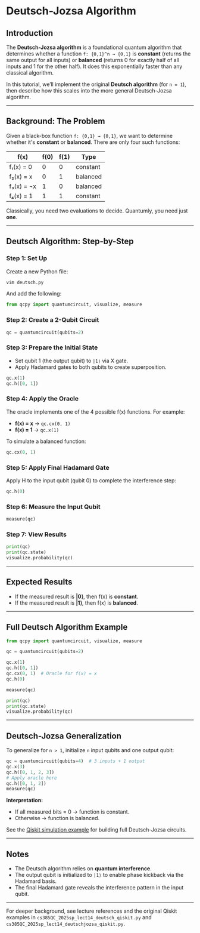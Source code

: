 # Deutsch-Jozsa Algorithm

## Introduction
The **Deutsch-Jozsa algorithm** is a foundational quantum algorithm that determines whether a function `f: {0,1}^n → {0,1}` is **constant** (returns the same output for all inputs) or **balanced** (returns 0 for exactly half of all inputs and 1 for the other half). It does this exponentially faster than any classical algorithm.

In this tutorial, we’ll implement the original **Deutsch algorithm** (for `n = 1`), then describe how this scales into the more general Deutsch-Jozsa algorithm.

---

## Background: The Problem
Given a black-box function `f: {0,1} → {0,1}`, we want to determine whether it's **constant** or **balanced**. There are only four such functions:

| f(x)        | f(0) | f(1) | Type     |
|-------------|------|------|----------|
| f₁(x) = 0   | 0    | 0    | constant |
| f₂(x) = x   | 0    | 1    | balanced |
| f₃(x) = ¬x  | 1    | 0    | balanced |
| f₄(x) = 1   | 1    | 1    | constant |

Classically, you need two evaluations to decide. Quantumly, you need just **one**.

---

## Deutsch Algorithm: Step-by-Step

### Step 1: Set Up
Create a new Python file:
```bash
vim deutsch.py
```
And add the following:
```python
from qcpy import quantumcircuit, visualize, measure
```

### Step 2: Create a 2-Qubit Circuit
```python
qc = quantumcircuit(qubits=2)
```

### Step 3: Prepare the Initial State
- Set qubit 1 (the output qubit) to `|1⟩` via X gate.
- Apply Hadamard gates to both qubits to create superposition.
```python
qc.x(1)
qc.h([0, 1])
```

### Step 4: Apply the Oracle
The oracle implements one of the 4 possible f(x) functions. For example:
- **f(x) = x** → `qc.cx(0, 1)`
- **f(x) = 1** → `qc.x(1)`

To simulate a balanced function:
```python
qc.cx(0, 1)
```

### Step 5: Apply Final Hadamard Gate
Apply H to the input qubit (qubit 0) to complete the interference step:
```python
qc.h(0)
```

### Step 6: Measure the Input Qubit
```python
measure(qc)
```

### Step 7: View Results
```python
print(qc)
print(qc.state)
visualize.probability(qc)
```

---

## Expected Results
- If the measured result is **|0⟩**, then f(x) is **constant**.
- If the measured result is **|1⟩**, then f(x) is **balanced**.

---

## Full Deutsch Algorithm Example
```python
from qcpy import quantumcircuit, visualize, measure

qc = quantumcircuit(qubits=2)

qc.x(1)
qc.h([0, 1])
qc.cx(0, 1)  # Oracle for f(x) = x
qc.h(0)

measure(qc)

print(qc)
print(qc.state)
visualize.probability(qc)
```

---

## Deutsch-Jozsa Generalization
To generalize for `n > 1`, initialize `n` input qubits and one output qubit:
```python
qc = quantumcircuit(qubits=4)  # 3 inputs + 1 output
qc.x(3)
qc.h([0, 1, 2, 3])
# Apply oracle here
qc.h([0, 1, 2])
measure(qc)
```

**Interpretation:**
- If all measured bits = 0 → function is constant.
- Otherwise → function is balanced.

See the [Qiskit simulation example](https://learning.quantum.ibm.com/course/fundamentals-of-quantum-algorithms/quantum-query-algorithms) for building full Deutsch-Jozsa circuits.

---

## Notes
- The Deutsch algorithm relies on **quantum interference**.
- The output qubit is initialized to `|1⟩` to enable phase kickback via the Hadamard basis.
- The final Hadamard gate reveals the interference pattern in the input qubit.

---

For deeper background, see lecture references and the original Qiskit examples in `cs385QC_2025sp_lect14_deutsch_qiskit.py` and `cs385QC_2025sp_lect14_deutschjozsa_qiskit.py`.
